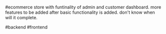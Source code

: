 #ecommerce store with funtinality of admin and customer dashboard. more features to be added after basic functionality is added. don't know when will it complete.

#backend
#frontend